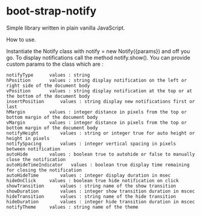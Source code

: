 # boot-strap-notify
Simple library written in plain vanilla JavaScript.

How to use.

Instantiate the Notify class with notify = new Notify({params}) and off you go. To display notifications call the method notify.show(). You can provide custom params to the class which are :
	
	notifyType		values : string
	hPosition		values : string display notification on the left or right side of the document body
	vPosition		values : string display notification at the top or at the bottom of the document body
	insertPosition		values : string display new notifications first or last
	hMargin			values : integer distance in pixels from the top or bottom margin of the document body
	vMargin			values : integer distance in pixels from the top or bottom margin of the document body
	notifyHeight		values : string or integer true for auto height or height in pixels
	notifySpacing		values : integer vertical spacing in pixels between notification
	autoHide		values : boolean true to autohide or false to manually close the notification
	autoHideTimeIndicator	values : boolean true display time remaining for closing the notification
	autoHideTime		values : integer display duration in msec
	hideOnClick		values : boolean true hide notification on click   
	showTransition		values : string name of the show transition 
	showDuration		values : integer show transition duration in mscec
	hideTransition		values : string name of the hide transition
	hideDuration		values : integer hide transition duration in mscec
	notifyTheme		values : string name of the theme
					  
	
	
	
